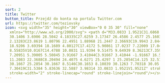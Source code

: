 ```yaml
---
sort: 2
title: Twitter
button_title: Przejdź do konta na portalu Twitter.com
url: https://twitter.com/teziovsky
icon: <svg width="35" height="30" viewBox="0 0 35 30" fill="none"
  xmlns="http://www.w3.org/2000/svg"> <path d="M33.0833 1.9521C31.6868 2.93717
  30.1406 3.6906 28.5042 4.18335C27.6259 3.17347 26.4586 2.4577 25.1603
  2.13283C23.8619 1.80796 22.4951 1.88968 21.2447 2.36693C19.9943 2.84418
  18.9206 3.69394 18.1689 4.80127C17.4172 5.90861 17.0237 7.22009 17.0417
  8.55835V10.0167C14.4788 10.0831 11.9394 9.51475 9.64939 8.36213C7.35942
  7.20951 5.39005 5.50845 3.91667 3.41044C3.91667 3.41044 -1.91667 16.5354
  11.2083 22.3688C8.20494 24.4075 4.6271 25.4297 1 25.2854C14.125 32.5771
  30.1667 25.2854 30.1667 8.5146C30.1653 8.10839 30.1263 7.70318 30.05
  7.30419C31.5384 5.83636 32.5887 3.98314 33.0833 1.9521V1.9521Z" stroke="white"
  stroke-width="2" stroke-linecap="round" stroke-linejoin="round"/></svg>
---
```

